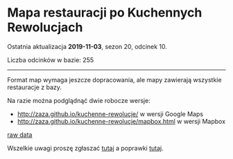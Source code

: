 # Mapa restauracji po Kuchennych Rewolucjach

Ostatnia aktualizacja **2019-11-03**, sezon 20, odcinek 10.

Liczba odcinków w bazie: 255

---

Format map wymaga jeszcze dopracowania, ale mapy zawierają wszystkie restauracje z bazy. 

Na razie można podglądnąć dwie robocze wersje:
* http://zaza.github.io/kuchenne-rewolucje/ w wersji Google Maps
* http://zaza.github.io/kuchenne-rewolucje/mapbox.html w wersji Mapbox

[raw data](https://github.com/zaza/kuchenne-rewolucje/blob/gh-pages/data.geojson)

Wszelkie uwagi proszę zgłaszać [tutaj](https://github.com/zaza/kuchenne-rewolucje/issues) a poprawki [tutaj](https://github.com/zaza/kuchenne-rewolucje/pulls).
